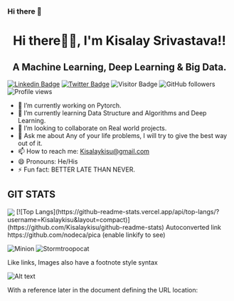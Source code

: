 ### Hi there 👋

<h1 align="center">Hi there👋🏻, I'm Kisalay Srivastava!!</h1>

<h2 align="center">A Machine Learning, Deep Learning & Big Data.</h2>
 
[![Linkedin Badge](https://img.shields.io/badge/-Kisalaykisu-blue?style=plastic-square&logo=Linkedin&logoColor=white&link=https://www.linkedin.com/in/kisalay-srivastava-46b243196/)](https://www.linkedin.com/in/kisalay-srivastava-46b243196/)
[![Twitter Badge](https://img.shields.io/badge/-kisalay_Cool95-blue?style=plastic-square&logo=twitter&logoColor=white&link=https://www.twitter.com/home)](https://mobile.twitter.com/home)
![Visitor Badge](https://visitor-badge.laobi.icu/badge?page_id=Kisalaykisu)
![GitHub followers](https://img.shields.io/github/followers/Kisalaykisu?label=Follow&style=social) ![Profile views](https://github.com/Kisalaykisu) 

- 🔭 I’m currently working on Pytorch.
- 🌱 I’m currently learning Data Structure and Algorithms and Deep Learning.
- 👯 I’m looking to collaborate on Real world projects.
- 💬 Ask me about Any of your life problems, I will try to give the best way out of it.
- 📫 How to reach me: Kisalaykisu@gmail.com
- 😄 Pronouns: He/His
- ⚡ Fun fact: BETTER LATE THAN NEVER.

## GIT STATS
<img align="center" src="https://github-readme-stats.vercel.app/api/?username=Kisalaykisu&theme=radical" />
[![Top Langs](https://github-readme-stats.vercel.app/api/top-langs/?username=Kisalaykisu&layout=compact)](https://github.com/Kisalaykisu/github-readme-stats)
Autoconverted link https://github.com/nodeca/pica (enable linkify to see)


![Minion](https://octodex.github.com/images/minion.png)
![Stormtroopocat](https://octodex.github.com/images/stormtroopocat.jpg "The Stormtroopocat")

Like links, Images also have a footnote style syntax

![Alt text][id]

With a reference later in the document defining the URL location:

[id]: https://octodex.github.com/images/dojocat.jpg  "The Dojocat"
